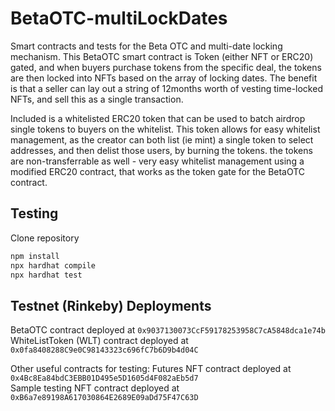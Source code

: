# BetaOTC-multiLockDates

Smart contracts and tests for the Beta OTC and multi-date locking mechanism. This BetaOTC smart contract is Token (either NFT or ERC20) gated,
 and when buyers purchase tokens from the specific deal, the tokens are then locked into NFTs based on the array of locking dates.
 The benefit is that a seller can lay out a string of 12months worth of vesting time-locked NFTs, and sell this as a single transaction.   
 
 Included is a whitelisted ERC20 token that can be used to batch airdrop single tokens to buyers on the whitelist. 
 This token allows for easy whitelist management, as the creator can both list (ie mint) a single token to select addresses, 
 and then delist those users, by burning the tokens. the tokens are non-transferrable as well - very easy whitelist management using a modified ERC20 contract,
 that works as the token gate for the BetaOTC contract. 
 
## Testing
Clone repository

``` bash
npm install
npx hardhat compile
npx hardhat test
```

## Testnet (Rinkeby) Deployments  
BetaOTC contract deployed at `0x9037130073CcF59178253958C7cA5848dca1e74b`  
WhiteListToken (WLT) contract deployed at `0x0fa8408288C9e0C98143323c696fC7b6D9b4d04C`  

Other useful contracts for testing: 
Futures NFT contract deployed at `0x4Bc8Ea84bdC3EBB01D495e5D1605d4F082aEb5d7`  
Sample testing NFT contract deployed at `0xB6a7e89198A617030864E2689E09aDd75F47C63D`  
